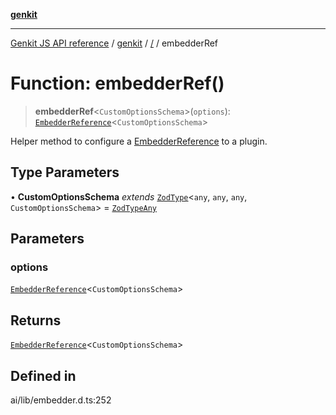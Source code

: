 [**genkit**](../README.md)

***

[Genkit JS API reference](../../README.md) / [genkit](../README.md) / [/](../README.md) / embedderRef

# Function: embedderRef()

> **embedderRef**\<`CustomOptionsSchema`\>(`options`): [`EmbedderReference`](../interfaces/EmbedderReference.md)\<`CustomOptionsSchema`\>

Helper method to configure a [EmbedderReference](../interfaces/EmbedderReference.md) to a plugin.

## Type Parameters

• **CustomOptionsSchema** *extends* [`ZodType`](../namespaces/z/classes/ZodType.md)\<`any`, `any`, `any`, `CustomOptionsSchema`\> = [`ZodTypeAny`](../namespaces/z/type-aliases/ZodTypeAny.md)

## Parameters

### options

[`EmbedderReference`](../interfaces/EmbedderReference.md)\<`CustomOptionsSchema`\>

## Returns

[`EmbedderReference`](../interfaces/EmbedderReference.md)\<`CustomOptionsSchema`\>

## Defined in

ai/lib/embedder.d.ts:252

